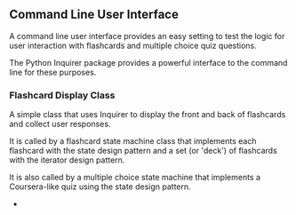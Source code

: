 ## Command Line User Interface

A command line user interface provides an easy setting to test the logic for user interaction with flashcards 
and multiple choice quiz questions. 

The Python Inquirer package provides a powerful interface to the command line for these purposes. 

### Flashcard Display Class

A simple class that uses Inquirer to display the front and back of flashcards and collect user responses.

It is called by a flashcard state machine class that implements each flashcard with the state design pattern
and a set (or 'deck') of flashcards with the iterator design pattern. 

It is also called by a multiple choice state machine that implements a Coursera-like quiz using the state design pattern.

- []() 





